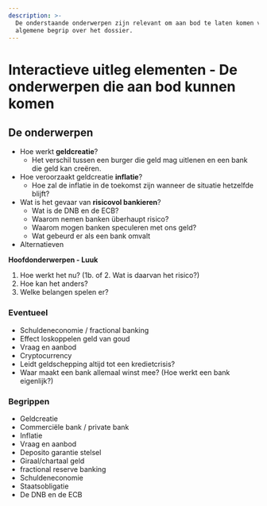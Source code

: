 ```yaml
---
description: >-
  De onderstaande onderwerpen zijn relevant om aan bod te laten komen voor het
  algemene begrip over het dossier.
---
```


# Interactieve uitleg elementen - De onderwerpen die aan bod kunnen komen

## De onderwerpen

* Hoe werkt **geldcreatie**?
  * Het verschil tussen een burger die geld mag uitlenen en een bank die geld kan creëren. &#x20;
* Hoe veroorzaakt geldcreatie **inflatie**?
  * Hoe zal de inflatie in de toekomst zijn wanneer de situatie hetzelfde blijft?
* Wat is het gevaar van **risicovol bankieren**?
  * Wat is de DNB en de ECB?
  * Waarom nemen banken überhaupt risico?
  * Waarom mogen banken speculeren met ons geld?
  * Wat gebeurd er als een bank omvalt
* Alternatieven

**Hoofdonderwerpen - Luuk**

1. Hoe werkt het nu? (1b. of 2. Wat is daarvan het risico?)
2. Hoe kan het anders?
3. Welke belangen spelen er?

### Eventueel

* Schuldeneconomie / fractional banking
* Effect loskoppelen geld van goud
* Vraag en aanbod
* Cryptocurrency
* Leidt geldschepping altijd tot een kredietcrisis?
* Waar maakt een bank allemaal winst mee? (Hoe werkt een bank eigenlijk?)

### Begrippen

* Geldcreatie
* Commerciële bank / private bank&#x20;
* Inflatie
* Vraag en aanbod
* Deposito garantie stelsel
* Giraal/chartaal geld
* fractional reserve banking
* Schuldeneconomie
* Staatsobligatie
* De DNB en de ECB
